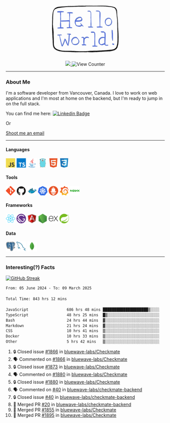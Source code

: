 <div align="center">
    <img src="./img/hello_world.webp" height="200px" width="">
    <div>
        <a href="https://www.linkedin.com/in/ajhollid">
            <img src="https://img.shields.io/badge/LinkedIn-blue"/>
        </a>
        <img src="https://komarev.com/ghpvc/?username=ajhollid&color=yellow" alt="View Counter">
    </div>
</div>

---

### About Me

I'm a software developer from Vancouver, Canada. I love to work on web applications and I'm most at home on the backend, but I'm ready to jump in on the full stack.

You can find me here: [![Linkedin Badge](https://img.shields.io/badge/-ajhollid-blue?style=flat&logo=Linkedin&logoColor=white)](https://www.linkedin.com/in/ajhollid)

Or

[Shoot me an email](mailto:ajhollid@gmail.com)

---

#### Languages

<div>
    <img src="./img/devicons/javascript-original.svg" width=30 height=30 alt="JavaScript">
    <img src="/img/devicons/typescript-original.svg" width=30 height=30 alt="TypeScript">
    <img src="./img/devicons/java-original.svg" width=30 height=30 alt="Java">
    <img src="./img/devicons/go-original.svg" width=30 height=30 alt="Golang">
    <img src="./img/devicons/html5-original.svg" width=30 height=30 alt="HTML 5">
    <img src="./img/devicons/css3-original.svg" width=30 height=30 alt="CSS 3">
</div>

#### Tools

<div>
    <img src="./img/devicons/git-original.svg" width=30 height=30 alt="Git">
    <img src="./img/devicons/github-original.svg" width=30 height=30 alt="Github">
    <img src="./img/devicons/docker-original.svg" width=30 
    height=30 alt="Docker">
    <img src="./img/devicons/kubernetes-original.svg" width=30 height=30 alt="K8">
    <img src="./img/devicons/prometheus-original.svg" width=30 height=30 alt="Prometheus">
    <img src="./img/devicons/grafana-original.svg" width=30 height=30 alt="Grafana">
    <img src="./img/devicons/nginx-original.svg" width=30 height=30 alt="Nginx">
</div>

#### Frameworks

<div>
    <img src="./img/devicons/react-original.svg" width=30 height=30 alt="React">
    <img src="./img/devicons/gatsby-original.svg" width=30 height=30 alt="Gatsby">
    <img src="./img/devicons/angularjs-original.svg" width=30 height=30 alt="AngularJS">
    <img src="./img/devicons/nodejs-original.svg" width=30 height=30 alt="NodeJS">
    <img src="./img/devicons/express-original.svg" width=30 height=30 alt="Express">
    <img src="./img/devicons/spring-original.svg" width=30 height=30 alt="Spring">
</div>

#### Data

<div>
    <img src="./img/devicons/postgresql-original.svg" width=30 height=30 alt="Postgresql">
    <img src="./img/devicons/mysql-original.svg" width=30 height=30 alt="Mysql">
    <img src="./img/devicons/mongodb-original.svg" width=30 height=30 alt="MongoDB">
</div>

---

### Interesting(?) Facts

[![GitHub Streak](http://github-readme-streak-stats.herokuapp.com?user=ajhollid)](https://git.io/streak-stats)

 <!--START_SECTION:waka-->

```txt
From: 05 June 2024 - To: 09 March 2025

Total Time: 843 hrs 12 mins

JavaScript                 686 hrs 48 mins ████████████████████▒░░░░   80.90 %
TypeScript                 48 hrs 25 mins  █▒░░░░░░░░░░░░░░░░░░░░░░░   05.70 %
Bash                       24 hrs 44 mins  ▓░░░░░░░░░░░░░░░░░░░░░░░░   02.92 %
Markdown                   21 hrs 24 mins  ▓░░░░░░░░░░░░░░░░░░░░░░░░   02.52 %
CSS                        10 hrs 41 mins  ▒░░░░░░░░░░░░░░░░░░░░░░░░   01.26 %
Docker                     10 hrs 33 mins  ▒░░░░░░░░░░░░░░░░░░░░░░░░   01.24 %
Other                      5 hrs 42 mins   ▒░░░░░░░░░░░░░░░░░░░░░░░░   00.67 %
```

<!--END_SECTION:waka-->


<!--START_SECTION:activity-->
1. 🔒 Closed issue [#1866](https://github.com/bluewave-labs/Checkmate/issues/1866) in [bluewave-labs/Checkmate](https://github.com/bluewave-labs/Checkmate)
2. 🗣 Commented on [#1866](https://github.com/bluewave-labs/Checkmate/issues/1866#issuecomment-2711378790) in [bluewave-labs/Checkmate](https://github.com/bluewave-labs/Checkmate)
3. 🔒 Closed issue [#1873](https://github.com/bluewave-labs/Checkmate/issues/1873) in [bluewave-labs/Checkmate](https://github.com/bluewave-labs/Checkmate)
4. 🗣 Commented on [#1880](https://github.com/bluewave-labs/Checkmate/issues/1880#issuecomment-2711376861) in [bluewave-labs/Checkmate](https://github.com/bluewave-labs/Checkmate)
5. 🔒 Closed issue [#1880](https://github.com/bluewave-labs/Checkmate/issues/1880) in [bluewave-labs/Checkmate](https://github.com/bluewave-labs/Checkmate)
6. 🗣 Commented on [#40](https://github.com/bluewave-labs/checkmate-backend/issues/40#issuecomment-2711348277) in [bluewave-labs/checkmate-backend](https://github.com/bluewave-labs/checkmate-backend)
7. 🔒 Closed issue [#40](https://github.com/bluewave-labs/checkmate-backend/issues/40) in [bluewave-labs/checkmate-backend](https://github.com/bluewave-labs/checkmate-backend)
8. 🎉 Merged PR [#20](https://github.com/bluewave-labs/checkmate-backend/pull/20) in [bluewave-labs/checkmate-backend](https://github.com/bluewave-labs/checkmate-backend)
9. 🎉 Merged PR [#1855](https://github.com/bluewave-labs/Checkmate/pull/1855) in [bluewave-labs/Checkmate](https://github.com/bluewave-labs/Checkmate)
10. 🎉 Merged PR [#1895](https://github.com/bluewave-labs/Checkmate/pull/1895) in [bluewave-labs/Checkmate](https://github.com/bluewave-labs/Checkmate)
<!--END_SECTION:activity-->
